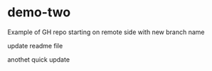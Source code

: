 # demo-two
Example of GH repo starting on  remote side with new branch name

update readme file

anothet quick update
